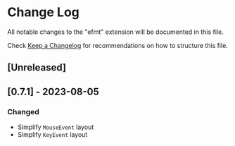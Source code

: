 # Change Log

All notable changes to the "efmt" extension will be documented in this file.

Check [Keep a Changelog](http://keepachangelog.com/) for recommendations on how to structure this file.

## [Unreleased]

## [0.7.1] - 2023-08-05

### Changed

- Simplify `MouseEvent` layout
- Simplify `KeyEvent` layout
